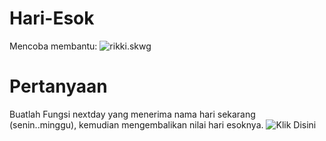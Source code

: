 # Hari-Esok
Mencoba membantu: ![rikki.skwg](https://www.facebook.com/rikki.skwg)
# Pertanyaan
  Buatlah Fungsi nextday yang menerima nama hari sekarang (senin..minggu), kemudian mengembalikan nilai hari esoknya.
  ![Klik Disini](https://www.facebook.com/groups/1547113062220560/?multi_permalinks=2788419208089933&comment_id=2788966844701836&notif_id=1609343109804128&notif_t=feedback_reaction_generic&ref=notif)
